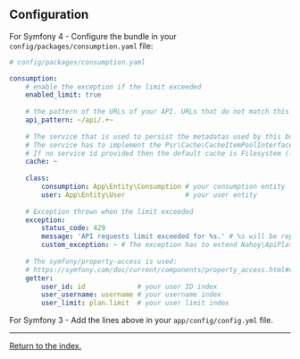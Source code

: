 ## Configuration

For Symfony 4 - Configure the bundle in your `config/packages/consumption.yaml` file:

```yaml
# config/packages/consumption.yaml

consumption:
    # enable the exception if the limit exceeded
    enabled_limit: true
  
    # the pattern of the URLs of your API. URLs that do not match this pattern will not have statistics.
    api_pattern: ~/api/.+~
    
    # The service that is used to persist the metadatas used by this bundle.
    # The service has to implement the Psr\Cache\CacheItemPoolInterface interface.
    # If no service id provided then the default cache is Filesystem (location: %kernel.cache_dir%/nahoy_consumption).
    cache: ~
    
    class:
        consumption: App\Entity\Consumption # your consumption entity
        user: App\Entity\User               # your user entity 
    
    # Exception thrown when the limit exceeded
    exception:
        status_code: 429
        message: 'API requests limit exceeded for %s.' # %s will be replace with client IP address
        custom_exception: ~ # The exception has to extend Nahoy\ApiPlatform\ConsumptionBundle\Exception\RateLimitExceededException
  
    # The symfony/property-access is used:
    # https://symfony.com/doc/current/components/property_access.html#usage
    getter:
        user_id: id             # your user ID index
        user_username: username # your username index
        user_limit: plan.limit  # your user limit index
```

For Symfony 3 - Add the lines above in your `app/config/config.yml` file.

---

[Return to the index.](../../../README.md)
